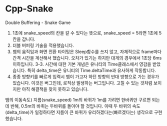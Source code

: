# Cpp-Snake
Double Buffering - Snake Game

1. 1초에 snake_speed의 칸을 갈 수 있다는 뜻으로, snake_speed = 5라면 1초에 5칸을 갑니다.
2. 더블 버퍼링 기술을 적용했습니다.
3. 뱀의 움직임과 화면 전환 타이밍은 Sleep함수를 쓰지 않고, 자체적으로 frame마다 간격 시간을 계산해서 했습니다. 오차가 있기는 하지만 대게의 경우에서 1초당 6ms 이하입니다.
3-3. 시간에 대한 기본 개념은 유니티의 Time클래스에서 영감을 받았습니다. 특히 delta_time은 유니티의 Time.deltaTime과 유사하게 작동합니다.
4. 종종 방향키를 빠르게 입력시 뱀이 가고자 하던 방향의 반대 방향으로 가는 경우가 있습니다. 이것은 버그인데, 로직상 발생하는 버그입니다. 고칠 수 있는 것처럼 보이지만 아직 해결책을 찾지 못하고 있습니다.

뱀의 이동속도) 지름(snake_speed) 1m의 바퀴가 1m를 가려면 한바퀴만 구르면 되는데 반해, 0.5m의 바퀴는 두바퀴를 돌아야 할 것입니다. 이때 두 바퀴의 속도(delta_time)가 일정하다면 지름이 큰 바퀴가 유리하겠다는(빠르겠다는) 생각으로 구현했습니다. 
